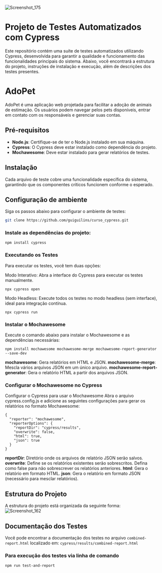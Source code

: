 

![Screenshot_175](https://github.com/user-attachments/assets/ae5cbfc9-6a23-487d-9dc1-a1748bee0a9f)

# Projeto de Testes Automatizados com Cypress

Este repositório contém uma suíte de testes automatizados utilizando Cypress, desenvolvida para garantir a qualidade e funcionamento das funcionalidades principais do sistema. Abaixo, você encontrará a estrutura do projeto, instruções de instalação e execução, além de descrições dos testes presentes.

# AdoPet

AdoPet é uma aplicação web projetada para facilitar a adoção de animais de estimação. Os usuários podem navegar pelos pets disponíveis, entrar em contato com os responsáveis e gerenciar suas contas.

## Pré-requisitos

- **Node.js**: Certifique-se de ter o Node.js instalado em sua máquina.
- **Cypress**: O Cypress deve estar instalado como dependência do projeto.
- **Mochawesome**: Deve estar instalado para gerar relatórios de testes.
## Instalação

Cada arquivo de teste cobre uma funcionalidade específica do sistema, garantindo que os componentes críticos funcionem conforme o esperado.

## Configuração de ambiente

Siga os passos abaixo para configurar o ambiente de testes:

   ```bash
   git clone https://github.com/guiguilins/curso_cypress.git
```

### Instale as dependências do projeto:

```
npm install cypress
```

### Executando os Testes
Para executar os testes, você tem duas opções:

Modo Interativo: Abra a interface do Cypress para executar os testes manualmente.

```
npx cypress open
```
Modo Headless: Execute todos os testes no modo headless (sem interface), ideal para integração contínua.
```
npx cypress run
```
### Instalar o Mochawesome
Execute o comando abaixo para instalar o Mochawesome e as dependências necessárias:


```
npm install mochawesome mochawesome-merge mochawesome-report-generator --save-dev
```
**mochawesome**: Gera relatórios em HTML e JSON.
**mochawesome-merge**: Mescla vários arquivos JSON em um único arquivo.
**mochawesome-report-generator**: Gera o relatório HTML a partir dos arquivos JSON.


### Configurar o Mochawesome no Cypress
Configurar o Cypress para usar o Mochawesome
Abra o arquivo cypress.config.js e adicione as seguintes configurações para gerar os relatórios no formato Mochawesome:
```
{
  "reporter": "mochawesome",
  "reporterOptions": {
    "reportDir": "cypress/results",
    "overwrite": false,
    "html": true,
    "json": true
  }
}
```
**reportDir**: Diretório onde os arquivos de relatório JSON serão salvos.
**overwrite**: Define se os relatórios existentes serão sobrescritos. Defina como false para não sobrescrever os relatórios anteriores.
**html**: Gera o relatório em formato HTML.
**json**: Gera o relatório em formato JSON (necessário para mesclar relatórios).

## Estrutura do Projeto

A estrutura do projeto está organizada da seguinte forma:
![Screenshot_162](https://github.com/user-attachments/assets/574896b9-4f67-4864-9f17-e4d8d5b8c792)

## Documentação dos Testes
Você pode encontrar a documentação dos testes no arquivo ```combined-report.html``` localizado em:
```cypress/results/combined-report.html```

### Para execução dos testes via linha de comando
```npm run test-and-report```
